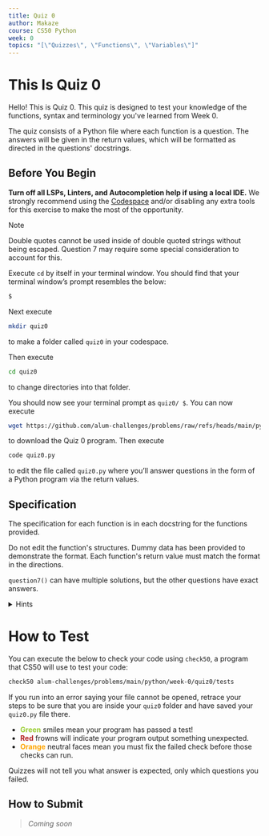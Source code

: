 ```yaml
---
title: Quiz 0
author: Makaze
course: CS50 Python
week: 0
topics: "[\"Quizzes\", \"Functions\", \"Variables\"]"
---
```

# This Is Quiz 0
Hello! This is Quiz 0. This quiz is designed to test your knowledge of the functions, syntax and terminology you've learned from Week 0.

The quiz consists of a Python file where each function is a question. The answers will be given in the return values, which will be formatted as directed in the questions' docstrings.

## Before You Begin
**Turn off all LSPs, Linters, and Autocompletion help if using a local IDE.** We strongly recommend using the [Codespace](https://cs50.dev/) and/or disabling any extra tools for this exercise to make the most of the opportunity.

> [!NOTE]
> Double quotes cannot be used inside of double quoted strings without being escaped. Question 7 may require some special consideration to account for this.

Execute `cd` by itself in your terminal window. You should find that your terminal window’s prompt resembles the below:
```bash
$
```
Next execute
```bash
mkdir quiz0
```
to make a folder called `quiz0` in your codespace.

Then execute
```bash
cd quiz0
```
to change directories into that folder.

You should now see your terminal prompt as `quiz0/ $`. You can now execute
```bash
wget https://github.com/alum-challenges/problems/raw/refs/heads/main/python/week-0/quiz0/quiz0.py
```
to download the Quiz 0 program. Then execute
```bash
code quiz0.py
```
to edit the file called `quiz0.py` where you’ll answer questions in the form of a Python program via the return values.

## Specification
The specification for each function is in each docstring for the functions provided.

Do not edit the function's structures. Dummy data has been provided to demonstrate the format. Each function's return value must match the format in the directions.

`question7()` can have multiple solutions, but the other questions have exact answers.

<details>
    <summary>Hints</summary>
    <p>Check out the str documentation: <a href="https://docs.python.org/3/library/stdtypes.html#str">https://docs.python.org/3/library/stdtypes.html#str</a></p>
    <p>List of built-in functions: <a href="https://docs.python.org/3/library/functions.html">https://docs.python.org/3/library/functions.html</a></p>
    <p>More about functions: <a href="https://docs.python.org/3/tutorial/controlflow.html#defining-functions">https://docs.python.org/3/tutorial/controlflow.html#defining-functions</a></p>
</details>

# How to Test
You can execute the below to check your code using `check50`, a program that CS50 will use to test your code:
```bash
check50 alum-challenges/problems/main/python/week-0/quiz0/tests
```
If you run into an error saying your file cannot be opened, retrace your steps to be sure that you are inside your `quiz0` folder and have saved your `quiz0.py` file there.

* **<span style="color: yellowgreen;">Green</span>** smiles mean your program has passed a test!
* **<span style="color: firebrick;">Red</span>** frowns will indicate your program output something unexpected.
* **<span style="color: orange;">Orange</span>** neutral faces mean you must fix the failed check before those checks can run.

Quizzes will not tell you what answer is expected, only which questions you failed.

## How to Submit
> *Coming soon*
